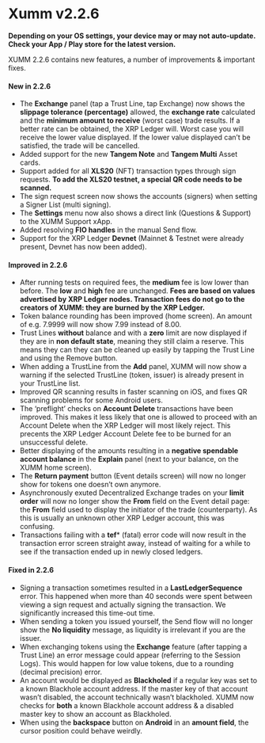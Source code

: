 # Xumm v2.2.6

**Depending on your OS settings, your device may or may not auto-update. Check your App / Play store for the latest version.**

XUMM 2.2.6 contains new features, a number of improvements & important fixes.

#### **New in 2.2.6**

* The **Exchange** panel (tap a Trust Line, tap Exchange) now shows the **slippage tolerance (percentage)** allowed, the **exchange rate** calculated and the **minimum amount to receive** (worst case) trade results. If a better rate can be obtained, the XRP Ledger will. Worst case you will receive the lower value displayed. If the lower value displayed can’t be satisfied, the trade will be cancelled.
* Added support for the new **Tangem Note** and **Tangem Multi** Asset cards.
* Support added for all **XLS20** (NFT) transaction types through sign requests. **To add the XLS20 testnet, a special QR code needs to be scanned.**
* The sign request screen now shows the accounts (signers) when setting a Signer List (multi signing).
* The **Settings** menu now also shows a direct link (Questions & Support) to the XUMM Support xApp.
* Added resolving **FIO handles** in the manual Send flow.
* Support for the XRP Ledger **Devnet** (Mainnet & Testnet were already present, Devnet has now been added).

#### **Improved in 2.2.6**

* After running tests on required fees, the **medium** fee is low lower than before. The **low** and **high** fee are unchanged. **Fees are based on values advertised by XRP Ledger nodes. Transaction fees do not go to the creators of XUMM: they are burned by the XRP Ledger.**
* Token balance rounding has been improved (home screen). An amount of e.g. 7.9999 will now show 7.99 instead of 8.00.
* Trust Lines **without** balance and with a **zero** limit are now displayed if they are in **non default state**, meaning they still claim a reserve. This means they can they can be cleaned up easily by tapping the Trust Line and using the Remove button.
* When adding a TrustLine from the **Add** panel, XUMM will now show a warning if the selected TrustLine (token, issuer) is already present in your TrustLine list.
* Improved QR scanning results in faster scanning on iOS, and fixes QR scanning problems for some Android users.
* The ‘preflight’ checks on **Account Delete** transactions have been improved. This makes it less likely that one is allowed to proceed with an Account Delete when the XRP Ledger will most likely reject. This precents the XRP Ledger Account Delete fee to be burned for an unsuccessful delete.
* Better displaying of the amounts resulting in a **negative spendable account balance** in the **Explain** panel (next to your balance, on the XUMM home screen).
* The **Return payment** button (Event details screen) will now no longer show for tokens one doesn’t own anymore.
* Asynchronously exuted Decentralized Exchange trades on your **limit order** will now no longer show the **From** field on the Event detail page: the **From** field used to display the initiator of the trade (counterparty). As this is usually an unknown other XRP Ledger account, this was confusing.
* Transactions failing with a **tef**\* (fatal) error code will now result in the transaction error screen straight away, instead of waiting for a while to see if the transaction ended up in newly closed ledgers.

#### **Fixed in 2.2.6**

* Signing a transaction sometimes resulted in a **LastLedgerSequence** error. This happened when more than 40 seconds were spent between viewing a sign request and actually signing the transaction. We significantly increased this time-out time.
* When sending a token you issued yourself, the Send flow will no longer show the **No liquidity** message, as liquidity is irrelevant if you are the issuer.
* When exchanging tokens using the **Exchange** feature (after tapping a Trust Line) an error message could appear (referring to the Session Logs). This would happen for low value tokens, due to a rounding (decimal precision) error.
* An account would be displayed as **Blackholed** if a regular key was set to a known Blackhole account address. If the master key of that account wasn’t disabled, the account technically wasn’t blackholed. XUMM now checks for **both** a known Blackhole account address & a disabled master key to show an account as Blackholed.
* When using the **backspace** button on **Android** in an **amount field**, the cursor position could behave weirdly.
